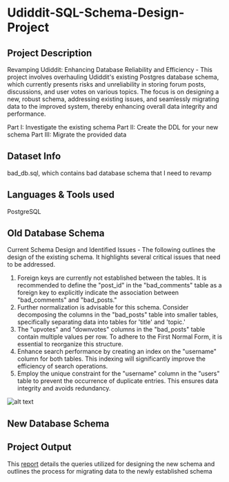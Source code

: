 # Udiddit-SQL-Schema-Design-Project

## Project Description

Revamping Udiddit: Enhancing Database Reliability and Efficiency - This project involves overhauling Udiddit's existing Postgres database schema, which currently presents risks and unreliability in storing forum posts, discussions, and user votes on various topics. The focus is on designing a new, robust schema, addressing existing issues, and seamlessly migrating data to the improved system, thereby enhancing overall data integrity and performance.

Part I: Investigate the existing schema
Part II: Create the DDL for your new schema
Part III: Migrate the provided data

## Dataset Info

bad_db.sql, which contains bad database schema that I need to revamp

## Languages & Tools used 

PostgreSQL


## Old Database Schema

Current Schema Design and Identified Issues - The following outlines the design of the existing schema. It highlights several critical issues that need to be addressed.

1.	Foreign keys are currently not established between the tables. It is recommended to define the "post_id" in the "bad_comments" table as a foreign key to explicitly indicate the association between "bad_comments" and "bad_posts."
2.	Further normalization is advisable for this schema. Consider decomposing the columns in the "bad_posts" table into smaller tables, specifically separating data into tables for 'title' and 'topic.'
3.	The "upvotes" and "downvotes" columns in the "bad_posts" table contain multiple values per row. To adhere to the First Normal Form, it is essential to reorganize this structure.
4.	Enhance search performance by creating an index on the "username" column for both tables. This indexing will significantly improve the efficiency of search operations.
5.	Employ the unique constraint for the "username" column in the "users" table to prevent the occurrence of duplicate entries. This ensures data integrity and avoids redundancy.


![alt text](https://github.com/jwoh1323/Udiddit-SQL-Schema-Design-Project/blob/a10929cc10171806740e9dab740f489030f53d40/old%20schema.png) 

## New Database Schema




## Project Output

This [report](https://github.com/jwoh1323/Udiddit-SQL-Schema-Design-Project/blob/4f3a13ca9ae80d4728552fb1f9d06c63bfdf9bea/udiddit-a-social-news-aggregator-Jinwoo.pdf) details the queries utilized for designing the new schema and outlines the process for migrating data to the newly established schema
